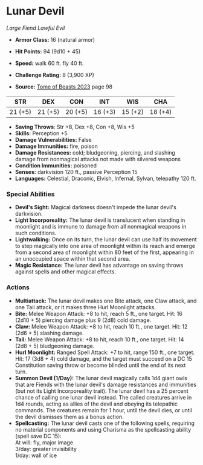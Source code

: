 # Lunar Devil

*Large* *Fiend* *Lawful Evil*

- **Armor Class:** 16 (natural armor)
- **Hit Points:** 94 (9d10 + 45)
- **Speed:** walk 60 ft. fly 40 ft.

- **Challenge Rating:** 8 (3,900 XP)
- **Source:** [Tome of Beasts 2023](https://koboldpress.com/kpstore/product/tome-of-beasts-1-2023-edition/) page 98

| STR | DEX | CON | INT | WIS | CHA |
| --- | --- | --- | --- | --- | --- |
| 21 (+5) | 21 (+5) | 20 (+5) | 16 (+3) | 15 (+2) | 18 (+4) |

- **Saving Throws**: Str +8, Dex +8, Con +8, Wis +5
- **Skills:** Perception +5
- **Damage Vulnerabilities:** False
- **Damage Immunities:** fire, poison
- **Damage Resistances:** cold; bludgeoning, piercing, and slashing damage from nonmagical attacks not made with silvered weapons
- **Condition Immunities:** poisoned
- **Senses:** darkvision 120 ft., passive Perception 15
- **Languages:** Celestial, Draconic, Elvish, Infernal, Sylvan, telepathy 120 ft.

### Special Abilities

- **Devil's Sight:** Magical darkness doesn't impede the lunar devil's darkvision.
- **Light Incorporeality:** The lunar devil is translucent when standing in moonlight and is immune to damage from all nonmagical weapons in such conditions.
- **Lightwalking:** Once on its turn, the lunar devil can use half its movement to step magically into one area of moonlight within its reach and emerge from a second area of moonlight within 80 feet of the first, appearing in an unoccupied space within that second area.
- **Magic Resistance:** The lunar devil has advantage on saving throws against spells and other magical effects.

### Actions

- **Multiattack:** The lunar devil makes one Bite attack, one Claw attack, and one Tail attack, or it makes three Hurl Moonlight attacks.
- **Bite:** Melee Weapon Attack: +8 to hit, reach 5 ft., one target. Hit: 16 (2d10 + 5) piercing damage plus 9 (2d8) cold damage.
- **Claw:** Melee Weapon Attack: +8 to hit, reach 10 ft., one target. Hit: 12 (2d6 + 5) slashing damage.
- **Tail:** Melee Weapon Attack: +8 to hit, reach 10 ft., one target. Hit: 14 (2d8 + 5) bludgeoning damage.
- **Hurl Moonlight:** Ranged Spell Attack: +7 to hit, range 150 ft., one target. Hit: 17 (3d8 + 4) cold damage, and the target must succeed on a DC 15 Constitution saving throw or become blinded until the end of its next turn.
- **Summon Devil (1/Day):** The lunar devil magically calls 1d4 giant owls that are Fiends with the lunar devil's damage resistances and immunities (but not its Light Incorporeality trait). The lunar devil has a 25 percent chance of calling one lunar devil instead. The called creatures arrive in 1d4 rounds, acting as allies of the devil and obeying its telepathic commands. The creatures remain for 1 hour, until the devil dies, or until the devil dismisses them as a bonus action.
- **Spellcasting:** The lunar devil casts one of the following spells, requiring no material components and using Charisma as the spellcasting ability (spell save DC 15):<br>At will: fly, major image<br>3/day: greater invisibility<br>1/day: wall of ice
